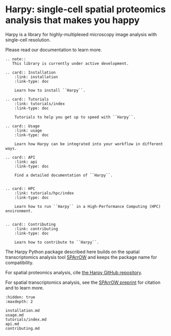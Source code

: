 # Harpy: single-cell spatial proteomics analysis that makes you happy

Harpy is a library for highly-multiplexed microscopy image analysis with single-cell resolution.

Please read our documentation to learn more.

```{eval-rst}
.. note::
   This library is currently under active development.
```

```{eval-rst}
.. card:: Installation
    :link: installation
    :link-type: doc

    Learn how to install ``Harpy``.

.. card:: Tutorials
    :link: tutorials/index
    :link-type: doc

    Tutorials to help you get up to speed with ``Harpy``.

.. card:: Usage
    :link: usage
    :link-type: doc

    Learn how Harpy can be integrated into your workflow in different ways.

.. card:: API
    :link: api
    :link-type: doc

    Find a detailed documentation of ``Harpy``.


.. card:: HPC
    :link: tutorials/hpc/index
    :link-type: doc

    Learn how to run ``Harpy`` in a High-Performance Computing (HPC) environment.


.. card:: Contributing
    :link: contributing
    :link-type: doc

    Learn how to contribute to ``Harpy``.

```

The Harpy Python package described here builds on the spatial transcriptomics analysis tool [SPArrOW](https://github.com/saeyslab/napari-sparrow) and keeps the package name for compatibility.

For spatial proteomics analysis, cite [the Harpy GitHub repository](https://github.com/saeyslab/harpy).

For spatial transcriptomics analysis, see the [SPArrOW preprint](https://www.biorxiv.org/content/10.1101/2024.07.04.601829v1) for citation and to learn more.

```{toctree}
:hidden: true
:maxdepth: 2

installation.md
usage.md
tutorials/index.md
api.md
contributing.md
```
